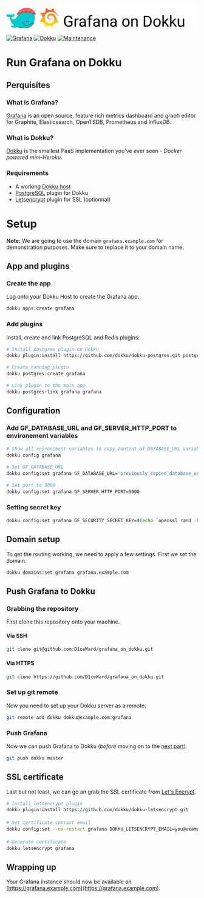 ![](.github/images/repo_header.png)

[![Grafana](https://img.shields.io/badge/Grafana-6.5.1-blue.svg)](https://github.com/grafana/grafana/releases/tag/v6.5.1)
[![Dokku](https://img.shields.io/badge/Dokku-Repo-blue.svg)](https://github.com/dokku/dokku)
[![Maintenance](https://img.shields.io/badge/Maintained%3F-yes-green.svg)](https://github.com/D1ceWard/grafana_on_dokku/graphs/commit-activity)
# Run Grafana on Dokku

## Perquisites

### What is Grafana?

[Grafana](https://grafana.com/) is an open source, feature rich metrics dashboard and graph editor for Graphite, Elasticsearch, OpenTSDB, Prometheus and InfluxDB.

### What is Dokku?

[Dokku](http://dokku.viewdocs.io/dokku/) is the smallest PaaS implementation
you've ever seen - _Docker powered mini-Heroku_.

### Requirements
* A working [Dokku host](http://dokku.viewdocs.io/dokku/getting-started/installation/)
* [PostgreSQL](https://github.com/dokku/dokku-postgres) plugin for Dokku
* [Letsencrypt](https://github.com/dokku/dokku-letsencrypt) plugin for SSL (optionnal)

# Setup

**Note:** We are going to use the domain `grafana.example.com` for demonstration
purposes. Make sure to replace it to your domain name.

## App and plugins

### Create the app
Log onto your Dokku Host to create the Grafana app:

```bash
dokku apps:create grafana
```

### Add plugins
Install, create and link PostgreSQL and Redis plugins:
```bash
# Install postgres plugin on Dokku
dokku plugin:install https://github.com/dokku/dokku-postgres.git postgres
```
```bash
# Create running plugin
dokku postgres:create grafana
```
```bash
# Link plugin to the main app
dokku postgres:link grafana grafana
```

## Configuration

### Add GF_DATABASE_URL and GF_SERVER_HTTP_PORT to environement variables
```bash
# Show all enironement variables to copy content of DATABASE_URL variable
dokku config grafana
```
```bash
# Set GF_DATABASE_URL
dokku config:set grafana GF_DATABASE_URL='previously_copied_database_url'
```
```bash
# Set port to 5000
dokku config:set grafana GF_SERVER_HTTP_PORT=5000
```

### Setting secret key

```bash
dokku config:set grafana GF_SECURITY_SECRET_KEY=$(echo `openssl rand -base64 45` | tr -d \=+ | cut -c 1-32)
```

## Domain setup

To get the routing working, we need to apply a few settings. First we set
the domain.

```bash
dokku domains:set grafana grafana.example.com
```

## Push Grafana to Dokku

### Grabbing the repository

First clone this repository onto your machine.

#### Via SSH

```bash
git clone git@github.com:D1ceWard/grafana_on_dokku.git
```

#### Via HTTPS

```bash
git clone https://github.com/D1ceWard/grafana_on_dokku.git
```

### Set up git remote

Now you need to set up your Dokku server as a remote.

```bash
git remote add dokku dokku@example.com:grafana
```

### Push Grafana

Now we can push Grafana to Dokku (_before_ moving on to the [next part](#domain-and-ssl-certificate)).

```bash
git push dokku master
```

## SSL certificate

Last but not least, we can go an grab the SSL certificate from [Let's
Encrypt](https://letsencrypt.org/).

```bash
# Install letsencrypt plugin
dokku plugin:install https://github.com/dokku/dokku-letsencrypt.git

# Set certificate contact email
dokku config:set --no-restart grafana DOKKU_LETSENCRYPT_EMAIL=you@example.com

# Generate certificate
dokku letsencrypt grafana
```

## Wrapping up

Your Grafana instance should now be available on [https://grafana.example.com](https://grafana.example.com).
